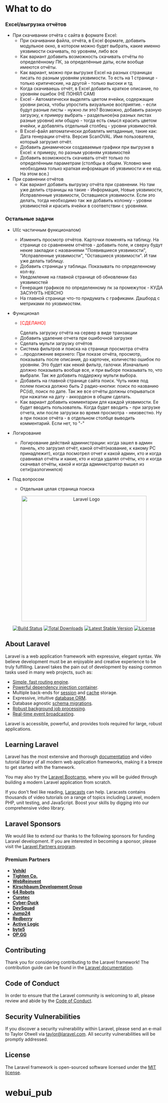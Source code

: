 # What to do
### Excel/выгрузка отчётов
- При скачивании отчёта с сайта в формате Excel:
    - При скачивании файла, отчёта, в Excel формате, добавить модульное окно, в котором можно будет выбрать, какие именно уязвимости скачивать, по уровням, либо все
    - Как вариант добавить возможность скачивать отчёты по определённому ПК, за определённые даты, если вообще имеются отчёты.
    - Как вариант, можно при выгрузке Excel на разных страницах писать по разным уровням уязвимости. То есть на 1 странице - только критические, на другой - только высоки и тд
    - Когда скачиваешь отчёт, в Excel добавить краткое описание, по уровням ошибок (НЕ ПОНЯЛ САМ)
    - Excel - Автоматически выделять цветом ячейки, содержащие уровни риска, чтобы упростить визуальное восприятие. - если будут разные листы - нужно ли это? Возможно, добавить разную загрузку, к примеру выбрать - раздельное(на разных листах разные уровни) или общую - тогда есть смысл красить цветом ячейки, и добавлять отдельный столбец - уровни уязвимостей.
    - В Excel-файл автоматически добавлять метаданные, такие как: Дата генерации отчёта. Версия ScanOVAL. Имя пользователя, который загрузил отчёт.
    - Добавить динамически создаваемые графики при выгрузке в Excel: к примеру, по разным уровням уязвимостей
    - Добавить возможность скачивать отчёт только по определённым параметрам (столбцы в общем. Условно мне необходима только краткая информация об уязвимости и ее код. На этом все.)
- При сравнении отчётов
    - Как вариант добавить выгрузку отчёта при сравнении. Но там уже делить страницы на такие - Информация, Новые уязвимости, Исправленные уязвимости, Оставшиеся уязвимости. Если это делать, тогда необходимо так же добавить колонку - уровни уязвимостей и красить ячейки в соответствии с уровнями.
### Остальные задачи
- UI(с частичным функционалом)
    - Изменить просмотр отчётов. Карточки поменять на таблицу. На странице со сравнением отчётов - добавить поле, и сверху будут некие закладки с названиями "Появившиеся уязвимости", "Исправленные уязвимости", "Оставшиеся уязвимости". И там уже делать таблицу. 
    - Добавить страницы у таблицы. Показывать по определенному кол-ву.
    - Уведомление на главной странице об обновлении баз уязвимостей
    - Генерация графиков по определенному пк за промежуток - КУДА ЗАСУНУТЬ НЕЯСНО
    - На главной странице что-то придумать с графиками. Дашборд с метриками по уязвимостям.

- Функционал
    - <p style="color: red;">[СДЕЛАНО]</p> Сделать загрузку отчёта на сервер в виде транзакции
    - Добавить удаление отчета при ошибочной загрузке
    - Сделать мульти загрузку отчётов
    - Система фильтров и поиска на странице просмотра отчёта
    - ...продолжение верхнего: При показе отчёта, просмотр, показывать после описания, до карточек, количество ошибок по уровням. Это будет как некий фильтр, галочки. Изначально должно показывать вообще все, и при выборе показывать то, что выбрали. Так же добавить поддержку мульти выбора.
    - Добавить на главной странице сайта поиск. Чуть ниже под полем поиска должно быть 2 радио-кнопки: поиск по названию PC(id), поиск по дате. Так же все отчёты должны открываться при нажатии на дату - аккордеон в общем сделать.
    - Как вариант добавить комментарии для каждой уязвимости. Ее будет вводить пользователь. Когда будет вводить - при загрузке отчета, или после загрузки во время просмотра - неизвестно. Ну а при показе отчёта - в отдельном столбце выводить комментарий. Если нет, то "-"

- Логирование
    - Логирование действий администрации: когда зашел в админ панель, кто загрузил отчёт, какой отчёт(название, к какому PC принадлежит), когда посмотрел отчет и какой админ, кто и когда сравнивал отчёты и какие, кто и когда удалял отчёты, кто и когда скачивал отчёты, какой и когда администратор вышел из сети(разлогинился)

- Под вопросом
    - Отдельная целая страница поиска



<p align="center"><a href="https://laravel.com" target="_blank"><img src="https://raw.githubusercontent.com/laravel/art/master/logo-lockup/5%20SVG/2%20CMYK/1%20Full%20Color/laravel-logolockup-cmyk-red.svg" width="400" alt="Laravel Logo"></a></p>

<p align="center">
<a href="https://github.com/laravel/framework/actions"><img src="https://github.com/laravel/framework/workflows/tests/badge.svg" alt="Build Status"></a>
<a href="https://packagist.org/packages/laravel/framework"><img src="https://img.shields.io/packagist/dt/laravel/framework" alt="Total Downloads"></a>
<a href="https://packagist.org/packages/laravel/framework"><img src="https://img.shields.io/packagist/v/laravel/framework" alt="Latest Stable Version"></a>
<a href="https://packagist.org/packages/laravel/framework"><img src="https://img.shields.io/packagist/l/laravel/framework" alt="License"></a>
</p>

## About Laravel

Laravel is a web application framework with expressive, elegant syntax. We believe development must be an enjoyable and creative experience to be truly fulfilling. Laravel takes the pain out of development by easing common tasks used in many web projects, such as:

- [Simple, fast routing engine](https://laravel.com/docs/routing).
- [Powerful dependency injection container](https://laravel.com/docs/container).
- Multiple back-ends for [session](https://laravel.com/docs/session) and [cache](https://laravel.com/docs/cache) storage.
- Expressive, intuitive [database ORM](https://laravel.com/docs/eloquent).
- Database agnostic [schema migrations](https://laravel.com/docs/migrations).
- [Robust background job processing](https://laravel.com/docs/queues).
- [Real-time event broadcasting](https://laravel.com/docs/broadcasting).

Laravel is accessible, powerful, and provides tools required for large, robust applications.

## Learning Laravel

Laravel has the most extensive and thorough [documentation](https://laravel.com/docs) and video tutorial library of all modern web application frameworks, making it a breeze to get started with the framework.

You may also try the [Laravel Bootcamp](https://bootcamp.laravel.com), where you will be guided through building a modern Laravel application from scratch.

If you don't feel like reading, [Laracasts](https://laracasts.com) can help. Laracasts contains thousands of video tutorials on a range of topics including Laravel, modern PHP, unit testing, and JavaScript. Boost your skills by digging into our comprehensive video library.

## Laravel Sponsors

We would like to extend our thanks to the following sponsors for funding Laravel development. If you are interested in becoming a sponsor, please visit the [Laravel Partners program](https://partners.laravel.com).

### Premium Partners

- **[Vehikl](https://vehikl.com/)**
- **[Tighten Co.](https://tighten.co)**
- **[WebReinvent](https://webreinvent.com/)**
- **[Kirschbaum Development Group](https://kirschbaumdevelopment.com)**
- **[64 Robots](https://64robots.com)**
- **[Curotec](https://www.curotec.com/services/technologies/laravel/)**
- **[Cyber-Duck](https://cyber-duck.co.uk)**
- **[DevSquad](https://devsquad.com/hire-laravel-developers)**
- **[Jump24](https://jump24.co.uk)**
- **[Redberry](https://redberry.international/laravel/)**
- **[Active Logic](https://activelogic.com)**
- **[byte5](https://byte5.de)**
- **[OP.GG](https://op.gg)**

## Contributing

Thank you for considering contributing to the Laravel framework! The contribution guide can be found in the [Laravel documentation](https://laravel.com/docs/contributions).

## Code of Conduct

In order to ensure that the Laravel community is welcoming to all, please review and abide by the [Code of Conduct](https://laravel.com/docs/contributions#code-of-conduct).

## Security Vulnerabilities

If you discover a security vulnerability within Laravel, please send an e-mail to Taylor Otwell via [taylor@laravel.com](mailto:taylor@laravel.com). All security vulnerabilities will be promptly addressed.

## License

The Laravel framework is open-sourced software licensed under the [MIT license](https://opensource.org/licenses/MIT).
# webui_pub
